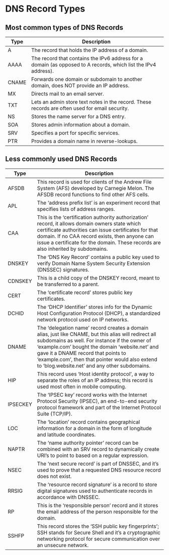 # DNS Record Types
## Most common types of DNS Records
Type | Description
---|---
A|The record that holds the IP address of a domain.
AAAA|The record that contains the IPv6 address for a domain (as opposed to A records, which list the IPv4 address).
CNAME|Forwards one domain or subdomain to another domain, does NOT provide an IP address.
MX|Directs mail to an email server.
TXT|Lets an admin store text notes in the record. These records are often used for email security.
NS|Stores the name server for a DNS entry.
SOA|Stores admin information about a domain.
SRV|Specifies a port for specific services.
PTR|Provides a domain name in reverse-lookups.

## Less commonly used DNS Records
Type | Description
---|---
AFSDB|This record is used for clients of the Andrew File System (AFS) developed by Carnegie Melon. The AFSDB record functions to find other AFS cells.
APL|The ‘address prefix list’ is an experiment record that specifies lists of address ranges.
CAA|This is the ‘certification authority authorization’ record, it allows domain owners state which certificate authorities can issue certificates for that domain. If no CAA record exists, then anyone can issue a certificate for the domain. These records are also inherited by subdomains.
DNSKEY|The ‘DNS Key Record’ contains a public key used to verify Domain Name System Security Extension (DNSSEC) signatures.
CDNSKEY|This is a child copy of the DNSKEY record, meant to be transferred to a parent.
CERT|The ‘certificate record’ stores public key certificates.
DCHID|The ‘DHCP Identifier’ stores info for the Dynamic Host Configuration Protocol (DHCP), a standardized network protocol used on IP networks.
DNAME|The ‘delegation name’ record creates a domain alias, just like CNAME, but this alias will redirect all subdomains as well. For instance if the owner of ‘example.com’ bought the domain ‘website.net’ and gave it a DNAME record that points to ‘example.com’, then that pointer would also extend to ‘blog.website.net’ and any other subdomains.
HIP|This record uses ‘Host identity protocol’, a way to separate the roles of an IP address; this record is used most often in mobile computing.
IPSECKEY|The ‘IPSEC key’ record works with the Internet Protocol Security (IPSEC), an end-to-end security protocol framework and part of the Internet Protocol Suite (TCP/IP).
LOC|The ‘location’ record contains geographical information for a domain in the form of longitude and latitude coordinates.
NAPTR|The ‘name authority pointer’ record can be combined with an SRV record to dynamically create URI’s to point to based on a regular expression.
NSEC|The ‘next secure record’ is part of DNSSEC, and it’s used to prove that a requested DNS resource record does not exist.
RRSIG|The ‘resource record signature’ is a record to store digital signatures used to authenticate records in accordance with DNSSEC.
RP|This is the ‘responsible person’ record and it stores the email address of the person responsible for the domain.
SSHFP|This record stores the ‘SSH public key fingerprints’; SSH stands for Secure Shell and it’s a cryptographic networking protocol for secure communication over an unsecure network.
